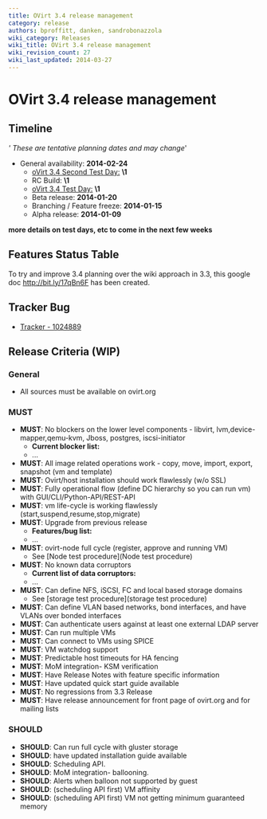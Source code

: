 ```yaml
---
title: OVirt 3.4 release management
category: release
authors: bproffitt, danken, sandrobonazzola
wiki_category: Releases
wiki_title: OVirt 3.4 release management
wiki_revision_count: 27
wiki_last_updated: 2014-03-27
---
```


# OVirt 3.4 release management

## Timeline

*' These are tentative planning dates and may change*'

*   General availability: **2014-02-24**
    -   [ oVirt 3.4 Second Test Day:](OVirt_3.4_TestDay) **\1**
    -   RC Build: **\1**
    -   [ oVirt 3.4 Test Day:](OVirt_3.4_TestDay) **\1**
    -   Beta release: **2014-01-20**
    -   Branching / Feature freeze: **2014-01-15**
    -   Alpha release: **2014-01-09**

**more details on test days, etc to come in the next few weeks**

## Features Status Table

To try and improve 3.4 planning over the wiki approach in 3.3, this google doc <http://bit.ly/17qBn6F> has been created.

## Tracker Bug

*   [Tracker - 1024889](https://bugzilla.redhat.com/show_bug.cgi?id=1024889)

## Release Criteria (WIP)

### General

*   All sources must be available on ovirt.org

### MUST

*   **MUST**: No blockers on the lower level components - libvirt, lvm,device-mapper,qemu-kvm, Jboss, postgres, iscsi-initiator
    -   **Current blocker list:**
    -   ...
*   **MUST**: All image related operations work - copy, move, import, export, snapshot (vm and template)
*   **MUST**: Ovirt/host installation should work flawlessly (w/o SSL)
*   **MUST**: Fully operational flow (define DC hierarchy so you can run vm) with GUI/CLI/Python-API/REST-API
*   **MUST**: vm life-cycle is working flawlessly (start,suspend,resume,stop,migrate)
*   **MUST**: Upgrade from previous release
    -   **Features/bug list:**
    -   ...
*   **MUST**: ovirt-node full cycle (register, approve and running VM)
    -   See [Node test procedure](Node test procedure)
*   **MUST**: No known data corruptors
    -   **Current list of data corruptors:**
    -   ...
*   **MUST**: Can define NFS, iSCSI, FC and local based storage domains
    -   See [storage test procedure](storage test procedure)
*   **MUST**: Can define VLAN based networks, bond interfaces, and have VLANs over bonded interfaces
*   **MUST**: Can authenticate users against at least one external LDAP server
*   **MUST**: Can run multiple VMs
*   **MUST**: Can connect to VMs using SPICE
*   **MUST**: VM watchdog support
*   **MUST**: Predictable host timeouts for HA fencing
*   **MUST**: MoM integration- KSM verification
*   **MUST**: Have Release Notes with feature specific information
*   **MUST**: Have updated quick start guide available
*   **MUST**: No regressions from 3.3 Release
*   **MUST**: Have release announcement for front page of ovirt.org and for mailing lists

### SHOULD

*   **SHOULD**: Can run full cycle with gluster storage
*   **SHOULD**: have updated installation guide available
*   **SHOULD**: Scheduling API.
*   **SHOULD**: MoM integration- ballooning.
*   **SHOULD**: Alerts when balloon not supported by guest
*   **SHOULD**: (scheduling API first) VM affinity
*   **SHOULD**: (scheduling API first) VM not getting minimum guaranteed memory
